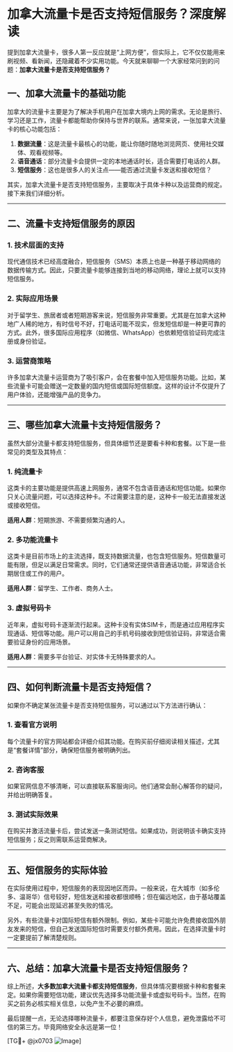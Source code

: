 # 加拿大流量卡是否支持短信服务？深度解读

提到加拿大流量卡，很多人第一反应就是“上网方便”，但实际上，它不仅仅能用来刷视频、看新闻，还隐藏着不少实用功能。今天就来聊聊一个大家经常问到的问题：**加拿大流量卡是否支持短信服务？**

## 一、加拿大流量卡的基础功能

加拿大的流量卡主要是为了解决手机用户在加拿大境内上网的需求。无论是旅行、学习还是工作，流量卡都能帮助你保持与世界的联系。通常来说，一张加拿大流量卡的核心功能包括：

1. **数据流量**：这是流量卡最核心的功能，能让你随时随地浏览网页、使用社交媒体、观看视频等。
2. **语音通话**：部分流量卡会提供一定的本地通话时长，适合需要打电话的人群。
3. **短信服务**：这也是很多人的关注点——能否通过流量卡发送和接收短信？

其实，加拿大流量卡是否支持短信服务，主要取决于具体卡种以及运营商的规定。接下来我们详细分析。

---

## 二、流量卡支持短信服务的原因

### 1. 技术层面的支持
现代通信技术已经高度融合，短信服务（SMS）本质上也是一种基于移动网络的数据传输方式。因此，只要流量卡能够连接到当地的移动网络，理论上就可以支持短信服务。

### 2. 实际应用场景
对于留学生、旅居者或者短期游客来说，短信服务非常重要。尤其是在加拿大这种地广人稀的地方，有时信号不好，打电话可能不现实，但发短信却是一种更可靠的方式。此外，很多国际应用程序（如微信、WhatsApp）也依赖短信验证码完成注册或身份验证。

### 3. 运营商策略
许多加拿大流量卡运营商为了吸引客户，会在套餐中加入短信服务功能。比如，某些流量卡可能会赠送一定数量的国内短信或国际短信额度。这样的设计不仅提升了用户体验，还能增强产品的竞争力。

---

## 三、哪些加拿大流量卡支持短信服务？

虽然大部分流量卡都支持短信服务，但具体细节还是要看卡种和套餐。以下是一些常见的类型及其特点：

### 1. **纯流量卡**
这类卡的主要功能是提供高速上网服务，通常不包含语音通话和短信功能。如果你只关心流量问题，可以选择这种卡。不过需要注意的是，这种卡一般无法直接发送或接收短信。

**适用人群**：短期旅游、不需要频繁沟通的人。

### 2. **多功能流量卡**
这类卡是目前市场上的主流选择，既支持数据流量，也包含短信服务。短信数量可能有限，但足以满足日常需求。同时，它们通常还提供语音通话功能，非常适合长期居住或工作的用户。

**适用人群**：留学生、工作者、商务人士。

### 3. **虚拟号码卡**
近年来，虚拟号码卡逐渐流行起来。这种卡没有实体SIM卡，而是通过应用程序实现通话、短信等功能。用户可以用自己的手机号码接收到短信验证码，非常适合需要验证身份的应用场景。

**适用人群**：需要多平台验证、对实体卡无特殊要求的人。

---

## 四、如何判断流量卡是否支持短信？

如果你不确定某张流量卡是否支持短信服务，可以通过以下方法进行确认：

### 1. 查看官方说明
每个流量卡的官方网站都会详细介绍其功能。在购买前仔细阅读相关描述，尤其是“套餐详情”部分，确保短信服务被明确列出。

### 2. 咨询客服
如果官网信息不够清晰，可以直接联系客服询问。他们通常会耐心解答你的疑问，并给出明确答复。

### 3. 测试实际效果
在购买并激活流量卡后，尝试发送一条测试短信。如果成功，则说明该卡确实支持短信服务；反之则需联系运营商解决。

---

## 五、短信服务的实际体验

在实际使用过程中，短信服务的表现因地区而异。一般来说，在大城市（如多伦多、温哥华）信号较好，短信发送和接收都很顺畅；但在偏远地区，由于基站覆盖不足，可能会出现延迟甚至失败的情况。

另外，有些流量卡对国际短信有额外限制。例如，某些卡可能允许免费接收国外朋友发来的短信，但自己发送国际短信时需要支付额外费用。因此，在选择流量卡时一定要提前了解清楚规则。

---

## 六、总结：加拿大流量卡是否支持短信服务？

综上所述，**大多数加拿大流量卡都支持短信服务**，但具体情况要根据卡种和套餐来定。如果你需要短信功能，建议优先选择多功能流量卡或虚拟号码卡。当然，在购买之前务必核实相关信息，以免产生不必要的麻烦。

最后提醒一点，无论选择哪种流量卡，都要注意保存好个人信息，避免泄露给不可信的第三方。毕竟网络安全永远是第一位！

[TG💪+ @jx0703 ![Image](https://github.com/user-attachments/assets/dbca1d08-cadb-493c-b0ec-ad6f7a83f270)]